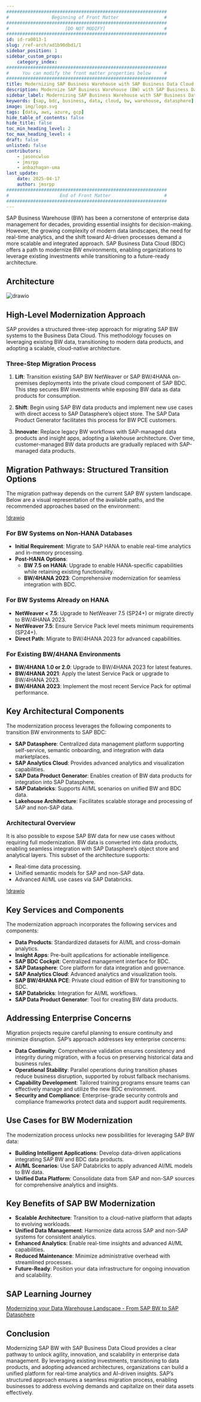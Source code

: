 ```yaml
---
############################################################
#                Beginning of Front Matter                 #
############################################################
#                     [DO NOT MODIFY]                      #
############################################################
id: id-ra0013-1 
slug: /ref-arch/ad1b90dbd1/1
sidebar_position: 1
sidebar_custom_props:
    category_index:
############################################################
#     You can modify the front matter properties below     #
############################################################
title: Modernizing SAP Business Warehouse with SAP Business Data Cloud
description: Modernize SAP Business Warehouse (BW) with SAP Business Data Cloud (BDC) to unlock real-time analytics, AI-driven insights, and scalable cloud-native architecture. Leverage SAP Datasphere, SAP Analytics Cloud, and data products to transition seamlessly while preserving existing investments. Discover structured migration pathways, advanced AI/ML capabilities, and unified data management for future-ready enterprise data strategies.
sidebar_label: Modernizing SAP Business Warehouse with SAP Business Data Cloud
keywords: [sap, bdc, business, data, cloud, bw, warehouse, datasphere]
image: img/logo.svg
tags: [data, aws, azure, gcp]
hide_table_of_contents: false
hide_title: false
toc_min_heading_level: 2
toc_max_heading_level: 4
draft: false
unlisted: false
contributors:
    - jasoncwluo
    - jmsrpp
    - anbazhagan-uma
last_update:
    date: 2025-04-17
    author: jmsrpp
############################################################
#                   End of Front Matter                    #
############################################################
---
```


SAP Business Warehouse (BW) has been a cornerstone of enterprise data management for decades, providing essential insights for decision-making. However, the growing complexity of modern data landscapes, the need for real-time analytics, and the shift toward AI-driven processes demand a more scalable and integrated approach. SAP Business Data Cloud (BDC) offers a path to modernize BW environments, enabling organizations to leverage existing investments while transitioning to a future-ready architecture.

## Architecture

![drawio](drawio/bwpce-sapbdc.drawio)

## High-Level Modernization Approach

SAP provides a structured three-step approach for migrating SAP BW systems to the Business Data Cloud. This methodology focuses on leveraging existing BW data, transitioning to modern data products, and adopting a scalable, cloud-native architecture.

### Three-Step Migration Process

1. **Lift**: Transition existing SAP BW NetWeaver or SAP BW/4HANA on-premises deployments into the private cloud component of SAP BDC. This step secures BW investments while exposing BW data as data products for consumption.

2. **Shift**: Begin using SAP BW data products and implement new use cases with direct access to SAP Datasphere’s object store. The SAP Data Product Generator facilitates this process for BW PCE customers.

3. **Innovate**: Replace legacy BW workflows with SAP-managed data products and insight apps, adopting a lakehouse architecture. Over time, customer-managed BW data products are gradually replaced with SAP-managed data products.

## Migration Pathways: Structured Transition Options

The migration pathway depends on the current SAP BW system landscape. Below are a visual representation of the available paths, and the recommended approaches based on the environment:

[!drawio](drawio/bw-modernization.drawio)

### For BW Systems on Non-HANA Databases
- **Initial Requirement**: Migrate to SAP HANA to enable real-time analytics and in-memory processing.
- **Post-HANA Options**:
  - **BW 7.5 on HANA**: Upgrade to enable HANA-specific capabilities while retaining existing functionality.
  - **BW/4HANA 2023**: Comprehensive modernization for seamless integration with BDC.

### For BW Systems Already on HANA
- **NetWeaver < 7.5**: Upgrade to NetWeaver 7.5 (SP24+) or migrate directly to BW/4HANA 2023.
- **NetWeaver 7.5**: Ensure Service Pack level meets minimum requirements (SP24+).
- **Direct Path**: Migrate to BW/4HANA 2023 for advanced capabilities.

### For Existing BW/4HANA Environments
- **BW/4HANA 1.0 or 2.0**: Upgrade to BW/4HANA 2023 for latest features.
- **BW/4HANA 2021**: Apply the latest Service Pack or upgrade to BW/4HANA 2023.
- **BW/4HANA 2023**: Implement the most recent Service Pack for optimal performance.

## Key Architectural Components
The modernization process leverages the following components to transition BW environments to SAP BDC:
- **SAP Datasphere**: Centralized data management platform supporting self-service, semantic onboarding, and integration with data marketplaces.
- **SAP Analytics Cloud**: Provides advanced analytics and visualization capabilities.
- **SAP Data Product Generator**: Enables creation of BW data products for integration into SAP Datasphere.
- **SAP Databricks**: Supports AI/ML scenarios on unified BW and BDC data.
- **Lakehouse Architecture**: Facilitates scalable storage and processing of SAP and non-SAP data.

### Architectural Overview
It is also possible to expose SAP BW data for new use cases without requiring full modernization. BW data is converted into data products, enabling seamless integration with SAP Datasphere’s object store and analytical layers. This subset of the architecture supports:
- Real-time data processing.
- Unified semantic models for SAP and non-SAP data.
- Advanced AI/ML use cases via SAP Databricks.

[!drawio](drawio/bw-approach-1.drawio)

## Key Services and Components

The modernization approach incorporates the following services and components:
- **Data Products**: Standardized datasets for AI/ML and cross-domain analytics.
- **Insight Apps**: Pre-built applications for actionable intelligence.
- **SAP BDC Cockpit**: Centralized management interface for BDC.
- **SAP Datasphere**: Core platform for data integration and governance.
- **SAP Analytics Cloud**: Advanced analytics and visualization tools.
- **SAP BW/4HANA PCE**: Private cloud edition of BW for transitioning to BDC.
- **SAP Databricks**: Integration for AI/ML workflows.
- **SAP Data Product Generator**: Tool for creating BW data products.

## Addressing Enterprise Concerns

Migration projects require careful planning to ensure continuity and minimize disruption. SAP’s approach addresses key enterprise concerns:

- **Data Continuity**: Comprehensive validation ensures consistency and integrity during migration, with a focus on preserving historical data and business rules.
- **Operational Stability**: Parallel operations during transition phases reduce business disruption, supported by robust fallback mechanisms.
- **Capability Development**: Tailored training programs ensure teams can effectively manage and utilize the new BDC environment.
- **Security and Compliance**: Enterprise-grade security controls and compliance frameworks protect data and support audit requirements.

## Use Cases for BW Modernization

The modernization process unlocks new possibilities for leveraging SAP BW data:
- **Building Intelligent Applications**: Develop data-driven applications integrating SAP BW and BDC data products.
- **AI/ML Scenarios**: Use SAP Databricks to apply advanced AI/ML models to BW data.
- **Unified Data Platform**: Consolidate data from SAP and non-SAP sources for comprehensive analytics and insights.

## Key Benefits of SAP BW Modernization

- **Scalable Architecture**: Transition to a cloud-native platform that adapts to evolving workloads.
- **Unified Data Management**: Harmonize data across SAP and non-SAP systems for consistent analytics.
- **Enhanced Analytics**: Enable real-time insights and advanced AI/ML capabilities.
- **Reduced Maintenance**: Minimize administrative overhead with streamlined processes.
- **Future-Ready**: Position your data infrastructure for ongoing innovation and scalability.

## SAP Learning Journey

[Modernizing your Data Warehouse Landscape - From SAP BW to SAP Datasphere](https://learning.sap.com/learning-journeys/modernizing-your-data-warehouse-landscape-from-sap-bw-to-sap-datasphere)

## Conclusion

Modernizing SAP BW with SAP Business Data Cloud provides a clear pathway to unlock agility, innovation, and scalability in enterprise data management. By leveraging existing investments, transitioning to data products, and adopting advanced architectures, organizations can build a unified platform for real-time analytics and AI-driven insights. SAP’s structured approach ensures a seamless migration process, enabling businesses to address evolving demands and capitalize on their data assets effectively.